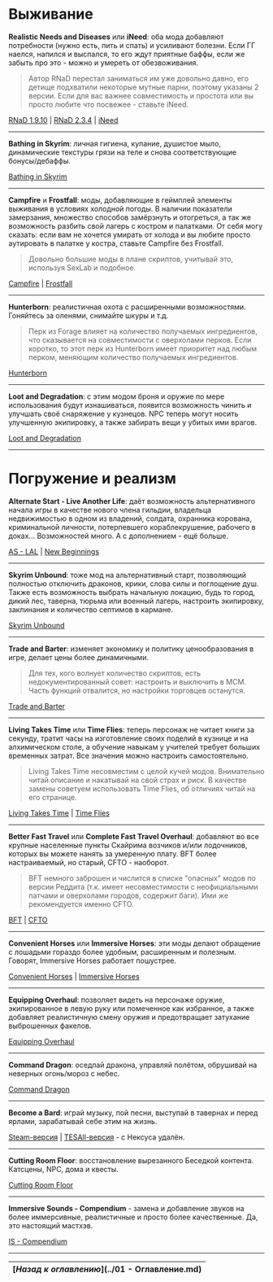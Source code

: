 # Выживание

**Realistic Needs and Diseases** или **iNeed**: оба мода добавляют потребности (нужно есть, пить и спать) и усиливают болезни. Если ГГ наелся, напился и выспался, то его ждут приятные баффы, если же забыть про это - можно и умереть от обезвоживания.

> Автор RNaD перестал заниматься им уже довольно давно, его детище подхватили некоторые мутные парни, поэтому указаны 2 версии. Если для вас важнее совместимость и простота или вы просто любите что посвежее - ставьте iNeed.

[RNaD 1.9.10](http://www.nexusmods.com/skyrim/mods/26228/) | [RNaD 2.3.4](http://www.nexusmods.com/skyrim/mods/78785/) | [iNeed](http://www.nexusmods.com/skyrim/mods/51473/)

------

**Bathing in Skyrim**: личная гигиена, купание, душистое мыло, динамические текстуры грязи на теле и снова соответствующие бонусы/дебаффы.

[Bathing in Skyrim](http://www.nexusmods.com/skyrim/mods/60421/)

------

**Campfire** и **Frostfall**: моды, добавляющие в геймплей элементы выживания в условиях холодной погоды. В наличии показатели замерзания, множество способов замёрзнуть и отогреться, а так же возможность разбить свой лагерь с костром и палатками. От себя могу сказать: если вам не хочется умирать от холода и вы любите просто аутировать в палатке у костра, ставьте Campfire без Frostfall.

> Довольно большие моды в плане скриптов, учитывай это, используя SexLab и подобное.

[Campfire](http://www.nexusmods.com/skyrim/mods/64798/) | [Frostfall](http://www.nexusmods.com/skyrim/mods/11163/)

------

**Hunterborn**: реалистичная охота с расширенными возможностями. Гоняйтесь за оленями, снимайте шкуры и т.д.

> Перк из Forage влияет на количество получаемых ингредиентов, что сказывается на совместимости с оверхолами перков. Если коротко, то этот перк из Hunterborn имеет приоритет над любым перком, меняющим количество получаемых ингредиентов.

[Hunterborn](http://www.nexusmods.com/skyrim/mods/33201/)

------

**Loot and Degradation**: с этим модом броня и оружие по мере использования будут изнашиваться, появится возможность чинить и улучшать своё снаряжение у кузнецов. NPC теперь могут носить улучшенную экипировку, а также забирать вещи у убитых ими врагов.

[Loot and Degradation](http://www.nexusmods.com/skyrim/mods/55677/)

------

# Погружение и реализм

**Alternate Start - Live Another Life**: даёт возможность альтернативного начала игры в качестве нового члена гильдии, владельца недвижимостью в одном из владений, солдата, охранника корована, криминальной личности, потерпевшего кораблекрушение, рабочего в доках... Возможностей много. А с дополнением - ещё больше.

[AS - LAL](http://www.nexusmods.com/skyrim/mods/9557/) | [New Beginnings](http://www.nexusmods.com/skyrim/mods/70959/)

------

**Skyrim Unbound**: тоже мод на альтернативный старт, позволяющий полностью отключить драконов, крики, слова силы и поглощение душ. Также есть возможность выбрать начальную локацию, будь то город, дикий лес, таверна, тюрьма или военный лагерь, настроить экипировку, заклинания и количество септимов в кармане.

[Skyrim Unbound](http://www.nexusmods.com/skyrim/mods/71465/)

------

**Trade and Barter**: изменяет экономику и политику ценообразования в игре, делает цены более динамичными.

> Для тех, кого волнует количество скриптов, есть недокументированный совет: настроить и выключить в МСМ. Часть функций отвалится, но настройки торговцев останутся.

[Trade and Barter](http://www.nexusmods.com/skyrim/mods/34612/)

------

**Living Takes Time** или **Time Flies**: теперь персонаж не читает книги за секунду, тратит часы на изготовление своих поделий в кузнице и на алхимическом столе, а обучение навыкам у учителей требует больших временных затрат. Все значения можно настроить самостоятельно.

> Living Takes Time несовместим с целой кучей модов. Внимательно читай описание и накатывай на свой страх и риск. В качестве замены советуем использовать Time Flies, об отличиях читай на его странице.

[Living Takes Time](http://www.nexusmods.com/skyrim/mods/44623/) | [Time Flies](http://www.nexusmods.com/skyrim/mods/74512/)

------

**Better Fast Travel** или **Complete Fast Travel Overhaul**: добавляют во все крупные населенные пункты Скайрима возчиков и/или лодочников, которых вы можете нанять за умеренную плату. BFT более настраиваемый, но старый, CFTO - наоборот.

> BFT немного заброшен и числится в списке "опасных" модов по версии Реддита (т.к. имеет несовместимости с неофициальными патчами и оверхолами городов, содержит баги). Ими же рекомендуется именно CFTO.

[BFT](http://www.nexusmods.com/skyrim/mods/15508/) | [CFTO](http://www.nexusmods.com/skyrim/mods/68221/)

------

**Convenient Horses** или **Immersive Horses**: эти моды делают обращение с лошадьми гораздо более удобным, расширенным и полезным. Говорят, Immersive Horses работает пошустрее.

[Convenient Horses](http://www.nexusmods.com/skyrim/mods/14950/) | [Immersive Horses](http://www.nexusmods.com/skyrim/mods/64067/)

------

**Equipping Overhaul**: позволяет видеть на персонаже оружие, экипированное в левую руку или помеченное как избранное, а также добавляет реалистичную смену оружия и предотвращает затухание выброшенных факелов.

[Equipping Overhaul](http://www.nexusmods.com/skyrim/mods/49784/)

------

**Command Dragon**: оседлай дракона, управляй полётом, обрушивай на неверных огонь/мороз с небес.

[Command Dragon](http://www.nexusmods.com/skyrim/mods/31697/)

------

**Become a Bard**: играй музыку, пой песни, выступай в тавернах и перед ярлами, зарабатывай себе этим на жизнь.

[Steam-версия](https://steamcommunity.com/sharedfiles/filedetails/?id=200602183) | [TESAll-версия](http://tesall.ru/files/file/6252-stan-bardom/) - с Нексуса удалён.

------

**Cutting Room Floor**: восстановление вырезанного Беседкой контента. Катсцены, NPC, дома и квесты.

[Cutting Room Floor](http://www.nexusmods.com/skyrim/mods/47327/)

------

**Immersive Sounds - Compendium** - замена и добавление звуков на более иммерсивные, реалистичные и просто более качественные. Да, это настоящий мастхэв.

[IS - Compendium](http://www.nexusmods.com/skyrim/mods/54387/)

------

|[*Назад к оглавлению*](../01 - Оглавление.md)|
|:---:|
